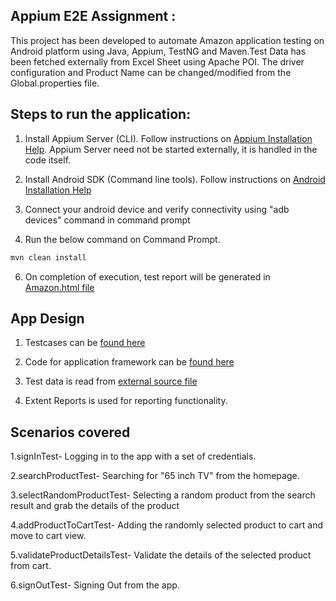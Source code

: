 
## Appium E2E Assignment : 

This project has been developed to automate Amazon application testing on Android platform using Java, Appium, TestNG and Maven.Test Data has been fetched externally from Excel Sheet using Apache POI. The driver configuration and Product Name can be changed/modified  from the Global.properties file.

## Steps to run the application:

1. Install Appium Server (CLI). Follow instructions on [Appium Installation Help](http://appium.io/docs/en/about-appium/getting-started/). Appium Server need not be started externally, it is handled in the code itself.

2. Install Android SDK (Command line tools). Follow instructions on [Android Installation Help](https://developer.android.com/studio/?gclid=CjwKCAjwwYP2BRBGEiwAkoBpAohuHRSwpwUk11WkmX7U1dBifIror9wPrmD_xfqMJVCdfkNqB-nSbhoCFyMQAvD_BwE&gclsrc=aw.ds)

3. Connect your android device and verify connectivity using "adb devices" command in command prompt

5. Run the below command on Command Prompt.

```sh
mvn clean install
```
6. On completion of execution, test report will be generated in [Amazon.html file](https://github.com/floyd96/AmazonAssignment/tree/master/Reports/htmlreport.html)




## App Design

1. Testcases can be [found here](https://github.com/floyd96/AmazonAssignment/tree/master/src/test/java/Appium/Assignment)

2. Code for application framework can be [found here](https://github.com/floyd96/AmazonAssignment/tree/master/src/main/java)

3. Test data is read from [external source file](https://github.com/floyd96/AmazonAssignment/tree/master/src/main/java/AmazonTestData.xlsx)

5. Extent Reports is used for reporting functionality.


## Scenarios covered

1.signInTest- Logging in to the app with a set of credentials.

2.searchProductTest- Searching for "65 inch TV" from the homepage.

3.selectRandomProductTest- Selecting a random product from the search result and grab the details of the product

4.addProductToCartTest- Adding the randomly selected product to cart and move to cart view.

5.validateProductDetailsTest- Validate the details of the selected product from cart.

6.signOutTest- Signing Out from the app.

